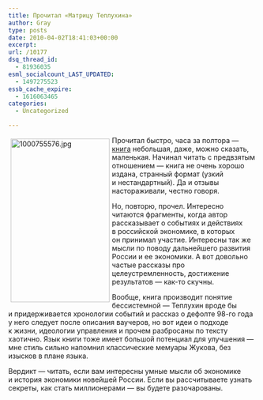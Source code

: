 ```yaml
---
title: Прочитал «Матрицу Теплухина»
author: Gray
type: posts
date: 2010-04-02T18:41:03+00:00
excerpt:
url: /10177
dsq_thread_id:
  - 81936035
esml_socialcount_LAST_UPDATED:
  - 1497275523
essb_cache_expire:
  - 1616063465
categories:
  - Uncategorized

---
```








<a href="http://www.ozon.ru/context/detail/id/3840622/?partner=searchengines" target="_blank"><img src="https://i2.wp.com/www.ozon.ru/multimedia/books_covers/1000755576.jpg?resize=200%2C331" width="200" height="331" alt="1000755576.jpg" style="float:left; margin-top:5px; margin-right:5px; margin-bottom:5px; margin-left:5px;" data-recalc-dims="1" /></a>

Прочитал быстро, часа за&nbsp;полтора&nbsp;&mdash; <a href="http://www.ozon.ru/context/detail/id/3840622/?partner=searchengines" target="_blank">книга</a> небольшая, даже, можно сказать, маленькая. Начинал читать с&nbsp;предвзятым отношением&nbsp;&mdash; книга не&nbsp;очень хорошо издана, странный формат (узкий и&nbsp;нестандартный). Да&nbsp;и&nbsp;отзывы настораживали, честно говоря.

Но, повторю, прочел. Интересно читаются фрагменты, когда автор рассказывает о&nbsp;событиях и&nbsp;действиях в&nbsp;российской экономике, в&nbsp;которых он&nbsp;принимал участие. Интересны так&nbsp;же мысли по&nbsp;поводу дальнейшего развития России и&nbsp;ее&nbsp;экономики. А&nbsp;вот довольно частые рассказы про целеустремленность, достижение результатов&nbsp;&mdash; <nobr>как-то</nobr> скучны.

Вообще, книга производит понятие бессистемной&nbsp;&mdash; Теплухин вроде&nbsp;бы и&nbsp;придерживается хронологии событий и&nbsp;рассказ о&nbsp;дефолте <nobr>98-го</nobr> года у&nbsp;него следует после описания ваучеров, но&nbsp;вот идеи о&nbsp;подходе к&nbsp;жизни, идеологии управления и&nbsp;прочем разбросаны по&nbsp;тексту хаотично. Язык книги тоже имеет большой потенциал для улучшения&nbsp;&mdash; мне стиль сильно напомнил классические мемуары Жукова, без изысков в&nbsp;плане языка.

Вердикт&nbsp;&mdash; читать, если вам интересны умные мысли об&nbsp;экономике и&nbsp;история экономики новейшей России. Если вы&nbsp;рассчитываете узнать секреты, как стать миллионерами&nbsp;&mdash; вы&nbsp;будете разочарованы.
